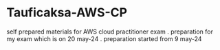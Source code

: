 # Tauficaksa-AWS-CP
self prepared materials for AWS cloud practitioner exam . preparation for my exam which is on 20 may-24 .  preparation started from 9 may-24 

